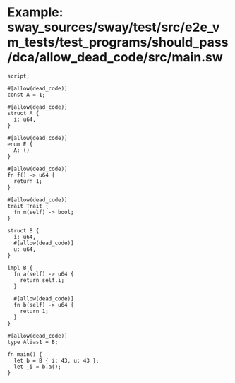 # Example: sway_sources/sway/test/src/e2e_vm_tests/test_programs/should_pass/dca/allow_dead_code/src/main.sw

```sway
script;

#[allow(dead_code)]
const A = 1;

#[allow(dead_code)]
struct A {
  i: u64,
}

#[allow(dead_code)]
enum E {
  A: ()
}

#[allow(dead_code)]
fn f() -> u64 {
  return 1;
}

#[allow(dead_code)]
trait Trait {
  fn m(self) -> bool;
}

struct B {
  i: u64,
  #[allow(dead_code)]
  u: u64,
}

impl B {
  fn a(self) -> u64 {
    return self.i;
  }

  #[allow(dead_code)]
  fn b(self) -> u64 {
    return 1;
  }
}

#[allow(dead_code)]
type Alias1 = B;

fn main() {
  let b = B { i: 43, u: 43 };
  let _i = b.a();
}

```

